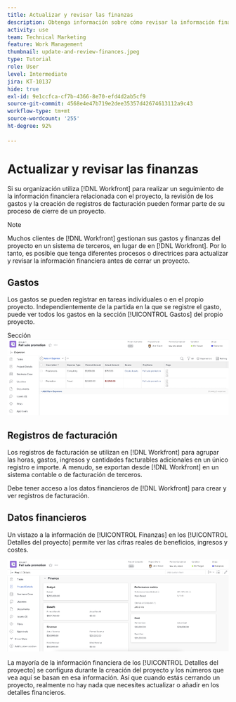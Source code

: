 ```yaml
---
title: Actualizar y revisar las finanzas
description: Obtenga información sobre cómo revisar la información financiera asociada a un proyecto en  [!DNL  Workfront].
activity: use
team: Technical Marketing
feature: Work Management
thumbnail: update-and-review-finances.jpeg
type: Tutorial
role: User
level: Intermediate
jira: KT-10137
hide: true
exl-id: 9e1ccfca-cf7b-4366-8e70-efd4d2ab5cf9
source-git-commit: 4568e4e47b719e2dee35357d42674613112a9c43
workflow-type: tm+mt
source-wordcount: '255'
ht-degree: 92%

---
```


# Actualizar y revisar las finanzas

Si su organización utiliza [!DNL Workfront] para realizar un seguimiento de la información financiera relacionada con el proyecto, la revisión de los gastos y la creación de registros de facturación pueden formar parte de su proceso de cierre de un proyecto.

>[!NOTE]
>
>Muchos clientes de [!DNL Workfront] gestionan sus gastos y finanzas del proyecto en un sistema de terceros, en lugar de en [!DNL Workfront]. Por lo tanto, es posible que tenga diferentes procesos o directrices para actualizar y revisar la información financiera antes de cerrar un proyecto.


## Gastos

Los gastos se pueden registrar en tareas individuales o en el propio proyecto. Independientemente de la partida en la que se registre el gasto, puede ver todos los gastos en la sección [!UICONTROL Gastos] del propio proyecto.

Sección ![[!UICONTROL Gastos] de un proyecto](assets/expense-section.png)

## Registros de facturación

Los registros de facturación se utilizan en [!DNL Workfront] para agrupar las horas, gastos, ingresos y cantidades facturables adicionales en un único registro e importe. A menudo, se exportan desde [!DNL Workfront] en un sistema contable o de facturación de terceros.

Debe tener acceso a los datos financieros de [!DNL Workfront] para crear y ver registros de facturación.

## Datos financieros

Un vistazo a la información de [!UICONTROL Finanzas] en los [!UICONTROL Detalles del proyecto] permite ver las cifras reales de beneficios, ingresos y costes.

![Sección de finanzas de la ventana [!UICONTROL Detalles del proyecto] en un proyecto](assets/finance-section-project-details.png)

La mayoría de la información financiera de los [!UICONTROL Detalles del proyecto] se configura durante la creación del proyecto y los números que vea aquí se basan en esa información. Así que cuando estás cerrando un proyecto, realmente no hay nada que necesites actualizar o añadir en los detalles financieros.

<!--
learn more urls
Create billing records
Manage project expenses
Project finances
-->
